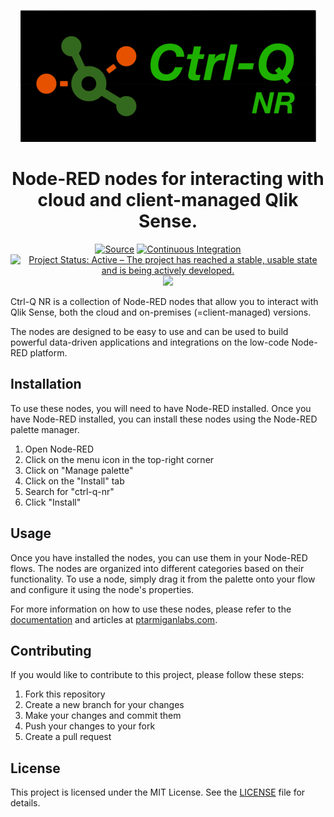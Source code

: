 <p align="center"><img src="docs/logo/ctrl-q-nr_25.png"><p>

<h1 align="center">Node-RED nodes for interacting with cloud and client-managed Qlik Sense.
</h1>

<p align="center">
<a href="https://github.com/ptarmiganlabs/ctrl-q-nr"><img src="https://img.shields.io/badge/Source---" alt="Source"></a>
<a href="https://github.com/ptarmiganlabs/ctrl-q-nr/actions/workflows/ci.yaml"><img src="https://github.com/ptarmiganlabs/ctrl-q-nr/actions/workflows/ci.yaml/badge.svg" alt="Continuous Integration"></a>
<a href="https://www.repostatus.org/#active"><img src="https://www.repostatus.org/badges/latest/active.svg" alt="Project Status: Active – The project has reached a stable, usable state and is being actively developed." /></a>
<img src="https://hits.dwyl.com/ptarmiganlabs/ctrl-q-nr.svg" />
</p>

Ctrl-Q NR is a collection of Node-RED nodes that allow you to interact with Qlik Sense, both the cloud and on-premises (=client-managed) versions.

The nodes are designed to be easy to use and can be used to build powerful data-driven applications and integrations on the low-code Node-RED platform.

## Installation

To use these nodes, you will need to have Node-RED installed. Once you have Node-RED installed, you can install these nodes using the Node-RED palette manager.

1. Open Node-RED
2. Click on the menu icon in the top-right corner
3. Click on "Manage palette"
4. Click on the "Install" tab
5. Search for "ctrl-q-nr"
6. Click "Install"

## Usage

Once you have installed the nodes, you can use them in your Node-RED flows. The nodes are organized into different categories based on their functionality. To use a node, simply drag it from the palette onto your flow and configure it using the node's properties.

For more information on how to use these nodes, please refer to the [documentation](https://ptarmiganlabs.com/ctrl-q-nr/) and articles at [ptarmiganlabs.com](https://ptarmiganlabs.com).

## Contributing

If you would like to contribute to this project, please follow these steps:

1. Fork this repository
2. Create a new branch for your changes
3. Make your changes and commit them
4. Push your changes to your fork
5. Create a pull request

## License

This project is licensed under the MIT License. See the [LICENSE](LICENSE) file for details.
